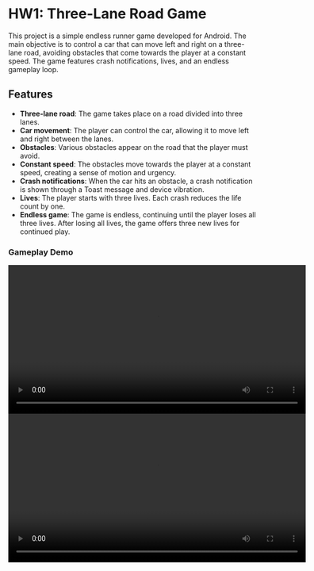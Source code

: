 # HW1: Three-Lane Road Game

This project is a simple endless runner game developed for Android. The main objective is to control a car that can move left and right on a three-lane road, avoiding obstacles that come towards the player at a constant speed. The game features crash notifications, lives, and an endless gameplay loop.

## Features

- **Three-lane road**: The game takes place on a road divided into three lanes.
- **Car movement**: The player can control the car, allowing it to move left and right between the lanes.
- **Obstacles**: Various obstacles appear on the road that the player must avoid.
- **Constant speed**: The obstacles move towards the player at a constant speed, creating a sense of motion and urgency.
- **Crash notifications**: When the car hits an obstacle, a crash notification is shown through a Toast message and device vibration.
- **Lives**: The player starts with three lives. Each crash reduces the life count by one.
- **Endless game**: The game is endless, continuing until the player loses all three lives. After losing all lives, the game offers three new lives for continued play.

### Gameplay Demo

<video width="600" controls>
  <source src="./demo%201.mp4" type="video/mp4">
  Your browser does not support the video tag.
</video>

<br />

<video width="600" controls>
  <source src="./demo%202.mp4" type="video/mp4">
  Your browser does not support the video tag.
</video>